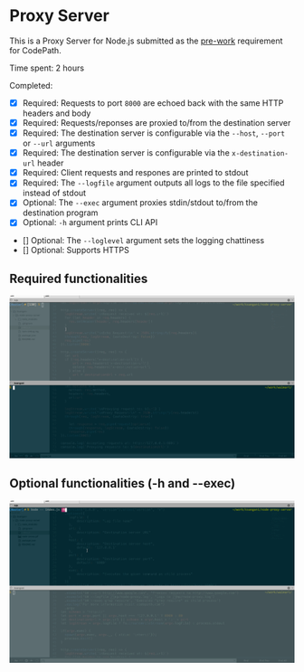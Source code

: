 # Proxy Server

This is a Proxy Server for Node.js submitted as the [pre-work](http://courses.codepath.com/snippets/intro_to_nodejs/prework) requirement for CodePath.

Time spent: 2 hours

Completed:

* [X] Required: Requests to port `8000` are echoed back with the same HTTP headers and body
* [X] Required: Requests/reponses are proxied to/from the destination server
* [X] Required: The destination server is configurable via the `--host`, `--port`  or `--url` arguments
* [X] Required: The destination server is configurable via the `x-destination-url` header
* [X] Required: Client requests and respones are printed to stdout
* [X] Required: The `--logfile` argument outputs all logs to the file specified instead of stdout
* [X] Optional: The `--exec` argument proxies stdin/stdout to/from the destination program
* [X] Optional: `-h` argument prints CLI API
* [] Optional: The `--loglevel` argument sets the logging chattiness
* [] Optional: Supports HTTPS

## Required functionalities
![Video Walkthrough](node-proxy.gif)

## Optional functionalities (-h and --exec)
![Video Walkthrough](node-proxy-optional.gif)
